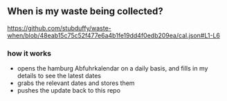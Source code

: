 ## When is my waste being collected?
  https://github.com/stubduffy/waste-when/blob/48eab15c75c52f477e6a4b1fe19dd4f0edb209ea/cal.json#L1-L6
  
  ### how it works
  - opens the hamburg Abfuhrkalendar on a daily basis, and fills in my details to see the latest dates
  - grabs the relevant dates and stores them
  - pushes the update back to this repo
  
